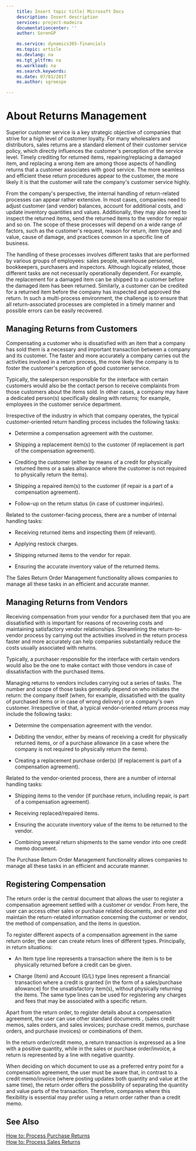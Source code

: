 ```yaml
---
    title: Insert topic title| Microsoft Docs
    description: Insert description
    services: project-madeira
    documentationcenter: ''
    author: SorenGP

    ms.service: dynamics365-financials
    ms.topic: article
    ms.devlang: na
    ms.tgt_pltfrm: na
    ms.workload: na
    ms.search.keywords:
    ms.date: 07/01/2017
    ms.author: sgroespe

---
```

# About Returns Management
Superior customer service is a key strategic objective of companies that strive for a high level of customer loyalty. For many wholesalers and distributors, sales returns are a standard element of their customer service policy, which directly influences the customer's perception of the service level. Timely crediting for returned items, repairing/replacing a damaged item, and replacing a wrong item are among those aspects of handling returns that a customer associates with good service. The more seamless and efficient these return procedures appear to the customer, the more likely it is that the customer will rate the company's customer service highly.  
  
 From the company's perspective, the internal handling of return-related processes can appear rather extensive. In most cases, companies need to adjust customer (and vendor) balances, account for additional costs, and update inventory quantities and values. Additionally, they may also need to inspect the returned items, send the returned items to the vendor for repair and so on. The scope of these processes will depend on a wide range of factors, such as the customer's request, reason for return, item type and value, cause of damage, and practices common in a specific line of business.  
  
 The handling of these processes involves different tasks that are performed by various groups of employees: sales people, warehouse personnel, bookkeepers, purchasers and inspectors. Although logically related, those different tasks are not necessarily operationally dependent. For example, the replacement for a damaged item can be shipped to a customer before the damaged item has been returned. Similarly, a customer can be credited for a returned item before the company has inspected and approved the return. In such a multi-process environment, the challenge is to ensure that all return-associated processes are completed in a timely manner and possible errors can be easily recovered.  
  
## Managing Returns from Customers  
 Compensating a customer who is dissatisfied with an item that a company has sold them is a necessary and important transaction between a company and its customer. The faster and more accurately a company carries out the activities involved in a return process, the more likely the company is to foster the customer's perception of good customer service.  
  
 Typically, the salesperson responsible for the interface with certain customers would also be the contact person to receive complaints from those customers about the items sold. In other cases, a company may have a dedicated person(s) specifically dealing with returns; for example, employees in the customer service department.  
  
 Irrespective of the industry in which that company operates, the typical customer-oriented return handling process includes the following tasks:  
  
-   Determine a compensation agreement with the customer.  
  
-   Shipping a replacement item(s) to the customer (if replacement is part of the compensation agreement).  
  
-   Crediting the customer (either by means of a credit for physically returned items or a sales allowance where the customer is not required to physically return the items).  
  
-   Shipping a repaired item(s) to the customer (if repair is a part of a compensation agreement).  
  
-   Follow-up on the return status (in case of customer inquiries).  
  
 Related to the customer-facing process, there are a number of internal handling tasks:  
  
-   Receiving returned items and inspecting them (if relevant).  
  
-   Applying restock charges.  
  
-   Shipping returned items to the vendor for repair.  
  
-   Ensuring the accurate inventory value of the returned items.  
  
 The Sales Return Order Management functionality allows companies to manage all these tasks in an efficient and accurate manner.  
  
## Managing Returns from Vendors  
 Receiving compensation from your vendor for a purchased item that you are dissatisfied with is important for reasons of recovering costs and maintaining satisfactory vendor relationships. Streamlining the return-to-vendor process by carrying out the activities involved in the return process faster and more accurately can help companies substantially reduce the costs usually associated with returns.  
  
 Typically, a purchaser responsible for the interface with certain vendors would also be the one to make contact with those vendors in case of dissatisfaction with the purchased items.  
  
 Managing returns to vendors includes carrying out a series of tasks. The number and scope of those tasks generally depend on who initiates the return: the company itself (when, for example, dissatisfied with the quality of purchased items or in case of wrong delivery) or a company's own customer. Irrespective of that, a typical vendor-oriented return process may include the following tasks:  
  
-   Determine the compensation agreement with the vendor.  
  
-   Debiting the vendor, either by means of receiving a credit for physically returned items, or of a purchase allowance (in a case where the company is not required to physically return the items).  
  
-   Creating a replacement purchase order(s) (if replacement is part of a compensation agreement).  
  
 Related to the vendor-oriented process, there are a number of internal handling tasks:  
  
-   Shipping items to the vendor (if purchase return, including repair, is part of a compensation agreement).  
  
-   Receiving replaced/repaired items.  
  
-   Ensuring the accurate inventory value of the items to be returned to the vendor.  
  
-   Combining several return shipments to the same vendor into one credit memo document.  
  
 The Purchase Return Order Management functionality allows companies to manage all these tasks in an efficient and accurate manner.  
  
## Registering Compensation  
 The return order is the central document that allows the user to register a compensation agreement settled with a customer or vendor. From here, the user can access other sales or purchase related documents, and enter and maintain the return-related information concerning the customer or vendor, the method of compensation, and the items in question.  
  
 To register different aspects of a compensation agreement in the same return order, the user can create return lines of different types. Principally, in return situations:  
  
-   An Item type line represents a transaction where the item is to be physically returned before a credit can be given.  
  
-   Charge (Item) and Account (G/L) type lines represent a financial transaction where a credit is granted (in the form of a sales/purchase allowance) for the unsatisfactory item(s), without physically returning the items. The same type lines can be used for registering any charges and fees that may be associated with a specific return.  
  
 Apart from the return order, to register details about a compensation agreement, the user can use other standard documents , (sales credit memos, sales orders, and sales invoices; purchase credit memos, purchase orders, and purchase invoices) or combinations of them.  
  
 In the return order/credit memo, a return transaction is expressed as a line with a positive quantity, while in the sales or purchase order/invoice, a return is represented by a line with negative quantity.  
  
 When deciding on which document to use as a preferred entry point for a compensation agreement, the user must be aware that, in contrast to a credit memo/invoice (where posting updates both quantity and value at the same time), the return order offers the possibility of separating the quantity and value parts of the transaction. Therefore, companies where this flexibility is essential may prefer using a return order rather than a credit memo.  
  
## See Also  
 [How to: Process Purchase Returns](../how-to-process-purchase-returns.md)   
 [How to: Process Sales Returns](../how-to-process-sales-returns.md)